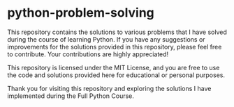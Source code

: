 # python-problem-solving
This repository contains the solutions to various problems that I have solved during the course of learning Python.
If you have any suggestions or improvements for the solutions provided in this repository, please feel free to contribute. Your contributions are highly appreciated!

This repository is licensed under the MIT License, and you are free to use the code and solutions provided here for educational or personal purposes.

Thank you for visiting this repository and exploring the solutions I have implemented during the Full Python Course.
